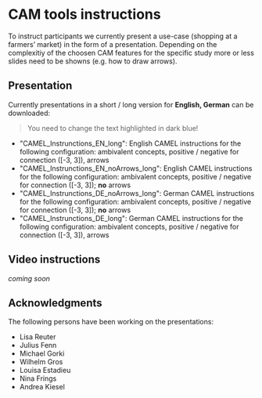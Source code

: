 # CAM tools instructions

To instruct participants we currently present a use-case (shopping at a farmers’ market) in the form of a presentation. Depending on the complexitiy of the choosen CAM features for the specific study more or less slides need to be showns (e.g. how to draw arrows).

## Presentation

Currently presentations in a short / long version for **English, German** can be downloaded: 

> You need to change the text highlighted in dark blue!

* "CAMEL_Instrunctions_EN_long": English CAMEL instructions for the following configuration: ambivalent concepts, positive / negative for connection ([-3, 3]), arrows
* "CAMEL_Instrunctions_EN_noArrows_long": English CAMEL instructions for the following configuration: ambivalent concepts, positive / negative for connection ([-3, 3]); <b>no</b> arrows
* "CAMEL_Instrunctions_DE_noArrows_long": German CAMEL instructions for the following configuration: ambivalent concepts, positive / negative for connection ([-3, 3]); <b>no</b> arrows
* "CAMEL_Instrunctions_DE_long": German CAMEL instructions for the following configuration: ambivalent concepts, positive / negative for connection ([-3, 3]), arrows



## Video instructions

*coming soon*


## Acknowledgments

The following persons have been working on the presentations:


* Lisa Reuter
* Julius Fenn
* Michael Gorki
* Wilhelm Gros
* Louisa Estadieu
* Nina Frings
* Andrea Kiesel